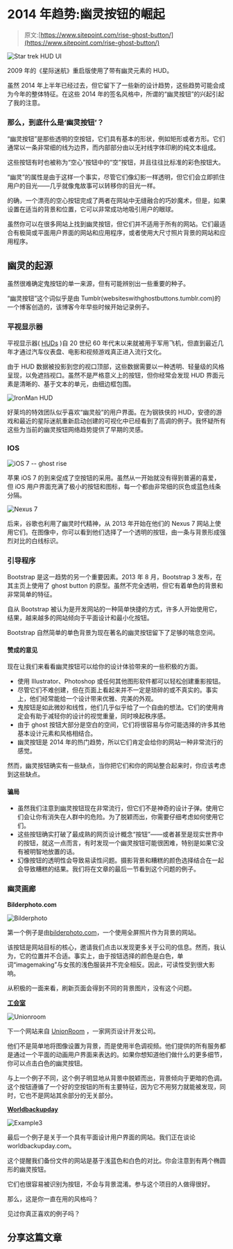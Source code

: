 # 2014 年趋势:幽灵按钮的崛起

> 原文:[https://www.sitepoint.com/rise-ghost-button/](https://www.sitepoint.com/rise-ghost-button/)

![Star trek HUD UI](../Images/b8c00b1ba88062a7c017faf6bdbb6aea.png)

2009 年的《星际迷航》重启版使用了带有幽灵元素的 HUD。

虽然 2014 年上半年已经过去，但它留下了一些新的设计趋势，这些趋势可能会成为今年的整体特征。在这些 2014 年的签名风格中，所谓的“幽灵按钮”的兴起引起了我的注意。

### 那么，到底什么是‘幽灵按钮’？

“幽灵按钮”是那些透明的空按钮，它们具有基本的形状，例如矩形或者方形。它们通常以一条非常细的线为边界，而内部部分由以无衬线字体印刷的纯文本组成。

这些按钮有时也被称为“空心”按钮中的“空”按钮，并且往往比标准的彩色按钮大。

“幽灵”的属性是由于这样一个事实，尽管它们像幻影一样透明，但它们会立即抓住用户的目光——几乎就像鬼故事可以转移你的目光一样。

的确，一个漂亮的空心按钮完成了两者在网站中无缝融合的巧妙魔术，但是，如果设置在适当的背景和位置，它可以非常成功地吸引用户的眼球。

虽然你可以在很多网站上找到幽灵按钮，但它们并不适用于所有的网站。它们最适合有极简或平面用户界面的网站和应用程序，或者使用大尺寸照片背景的网站和应用程序。

## 幽灵的起源

虽然很难确定鬼按钮的单一来源，但有可能辨别出一些重要的种子。

“幽灵按钮”这个词似乎是由 Tumblr(websiteswithghostbuttons.tumblr.com)的一个博客创造的，该博客今年早些时候开始记录例子。

### 平视显示器

平视显示器( [HUDs](http://en.wikipedia.org/wiki/Head-up_display) )自 20 世纪 60 年代末以来就被用于军用飞机，但直到最近几年才通过汽车仪表盘、电影和视频游戏真正进入流行文化。

由于 HUD 数据被投影到您的视口顶部，这些数据需要以一种透明、轻量级的风格呈现，以免遮挡视口。虽然不是严格意义上的按钮，但你经常会发现 HUD 界面元素是清晰的、基于文本的单元，由细边框包围。

![IronMan HUD](../Images/caf4f9952ff4426c0dc0b592c0f3c330.png)

好莱坞的特效团队似乎喜欢“幽灵般”的用户界面。在为钢铁侠的 HUD，安德的游戏和最近的星际迷航重新启动创建的可视化中已经看到了高调的例子。我怀疑所有这些为当前的幽灵按钮网络趋势提供了早期的灵感。

### IOS

![iOS 7 -- ghost rise](../Images/a98380f1c462b5c13ab82ce1e8275706.png)

苹果 iOS 7 的到来促成了空按钮的采用。虽然从一开始就没有得到普遍的喜爱，但 iOS 用户界面充满了极小的按钮和图标，每一个都由非常细的灰色或蓝色线条分隔。

![Nexus 7](../Images/c71129d3ed5850b06790aacff40c997b.png)

后来，谷歌也利用了幽灵时代精神，从 2013 年开始在他们的 Nexus 7 网站上使用它们。在图像中，你可以看到他们选择了一个透明的按钮，由一条与背景形成强烈对比的白线标识。

### 引导程序

Bootstrap 是这一趋势的另一个重要因素。2013 年 8 月，Bootstrap 3 发布，在其主页上使用了 ghost button 的原型。虽然不完全透明，但它有着单色的背景和非常简单的特征。

自从 Bootstrap 被认为是开发网站的一种简单快捷的方式，许多人开始使用它，结果，越来越多的网站倾向于平面设计和最小化按钮。

Bootstrap 自然简单的单色背景为现在著名的幽灵按钮留下了足够的喘息空间。

#### 赞成的意见

现在让我们来看看幽灵按钮可以给你的设计体验带来的一些积极的方面。

*   使用 Illustrator、Photoshop 或任何其他图形软件都可以轻松创建重影按钮。
*   尽管它们不难创建，但在页面上看起来并不一定是琐碎的或不真实的。事实上，他们经常能给一个设计带来优雅、完美的外观。
*   鬼按钮是如此微妙和线性，他们几乎似乎给了一个自由的想法。它们的使用肯定会有助于减轻你的设计的视觉重量，同时唤起秩序感。
*   由于 ghost 按钮大部分是空白的空间，它们将很容易与你可能选择的许多其他基本设计元素和风格相结合。
*   幽灵按钮是 2014 年的热门趋势，所以它们肯定会给你的网站一种非常流行的感觉。

然而，幽灵按钮确实有一些缺点，当你把它们和你的网站整合起来时，你应该考虑到这些缺点。

#### 骗局

*   虽然我们注意到幽灵按钮现在非常流行，但它们不是神奇的设计子弹。使用它们会让你有消失在人群中的危险。为了脱颖而出，你需要仔细考虑如何使用它们。
*   这些按钮确实打破了最成熟的网页设计概念“按钮”——或者甚至是现实世界中的按钮，就这一点而言，有时发现一个幽灵按钮可能很困难，特别是如果它没有被明智地放置的话。
*   幻像按钮的透明性会导致易读性问题。摄影背景和糟糕的颜色选择结合在一起会导致糟糕的结果。我们将在文章的最后一节看到这个问题的例子。

### 幽灵画廊

**Bilderphoto.com**

![Bilderphoto](../Images/750e9bcad256cfc4dacbdbc33e8335cf.png)

第一个例子是由[bilderphoto.com](http://bilderphoto.com/ "Bilderphoto")，一个使用全屏照片作为背景的网站。

该按钮是网站目标的核心，邀请我们点击以发现更多关于公司的信息。然而，我认为，它的位置并不合适。事实上，由于按钮选择的颜色是白色，单词“imagemaking”与女孩的浅色服装并不完全相反。因此，可读性受到很大影响。

从积极的一面来看，刷新页面会得到不同的背景图片，没有这个问题。

**[工会室](http://www.unionroom.com/ "UnionRoom")**

![Unionroom](../Images/b08c5c0e7db0d45f475b2fe794a7b280.png)

下一个网站来自 [UnionRoom](http://www.unionroom.com/ "Unionroom") ，一家网页设计开发公司。

他们不是简单地将图像设置为背景，而是使用半色调视频。他们提供的所有服务都是通过一个平面的动画用户界面来表达的。如果你想知道他们做什么的更多细节，你可以点击白色的幽灵按钮。

与上一个例子不同，这个例子明显地从背景中脱颖而出，背景倾向于更暗的色调。这个按钮遵循了一个好的空按钮的所有主要特征，因为它不用努力就能被发现，同时，它也不是网站其余部分的无关部分。

**[Worldbackupday](http://www.worldbackupday.com/en/ "Worldbackupday")**

![Example3](../Images/e8dbd7b46b9c9263304577adf79c54de.png)

最后一个例子是关于一个具有平面设计用户界面的网站。我们正在谈论 worldbackupday.com。

这个提醒我们备份文件的网站是基于浅蓝色和白色的对比。你会注意到有两个椭圆形的幽灵按钮。

它们也很容易被识别为按钮，不会与背景混淆。参与这个项目的人做得很好。

那么，这是你一直在用的风格吗？

见过你真正喜欢的例子吗？

## 分享这篇文章